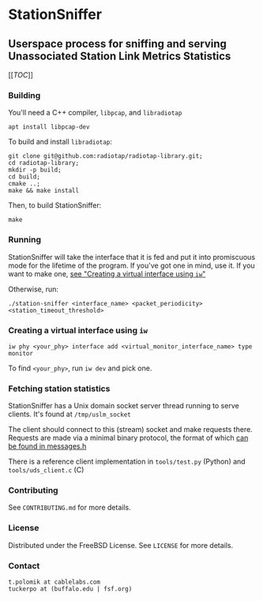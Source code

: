 # StationSniffer

## Userspace process for sniffing and serving Unassociated Station Link Metrics Statistics

[[_TOC_]]
### **Building**

You'll need a C++ compiler, `libpcap`, and `libradiotap`

```apt install libpcap-dev```

To build and install `libradiotap`:

```
git clone git@github.com:radiotap/radiotap-library.git;
cd radiotap-library;
mkdir -p build;
cd build;
cmake ..;
make && make install
```

Then, to build StationSniffer:

```make```

### **Running**

StationSniffer will take the interface that it is fed and put it into promiscuous mode for the lifetime of the program. If you've got one in mind, use it. If you want to make one, [see "Creating a virtual interface using `iw`"](#creating-a-virtual-interface-using-iw)

Otherwise, run:

```./station-sniffer <interface_name> <packet_periodicity> <station_timeout_threshold>```


### **Creating a virtual interface using `iw`**

```iw phy <your_phy> interface add <virtual_monitor_interface_name> type monitor```

To find `<your_phy>`, run ```iw dev``` and pick one.

### **Fetching station statistics**

StationSniffer has a Unix domain socket server thread running to serve clients. It's found at `/tmp/uslm_socket`

The client should connect to this (stream) socket and make requests there. Requests are made via a minimal binary protocol, the format of which [can be found in messages.h](https://gitlab.com/prpl-foundation/prplmesh/stationsniffer/-/blob/feature/un_sock_ipc/messages.h)

There is a reference client implementation in `tools/test.py` (Python) and `tools/uds_client.c` (C)

### **Contributing**

See `CONTRIBUTING.md` for more details.

### **License**

Distributed under the FreeBSD License. See `LICENSE` for more details.

### **Contact**

```
t.polomik at cablelabs.com
tuckerpo at (buffalo.edu | fsf.org)
```
